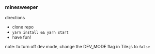 ### minesweeper

directions

- clone repo
- `yarn install && yarn start`
- have fun!

note: to turn off dev mode, change the DEV_MODE flag in Tile.js to `false`
